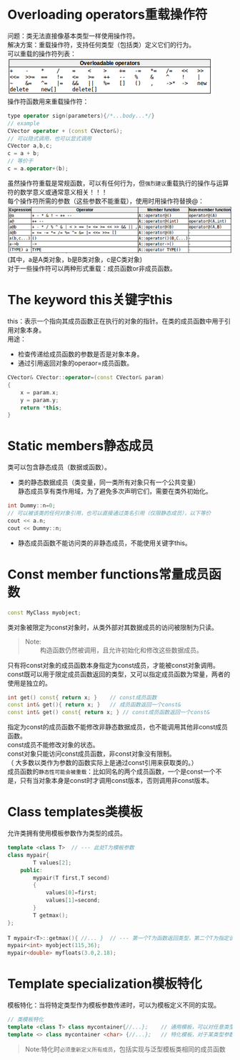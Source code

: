 # Overloading operators重载操作符
问题：类无法直接像基本类型一样使用操作符。  
解决方案：重载操作符，支持任何类型（包括类）定义它们的行为。  
可以重载的操作符列表：  
![](./pics/overloadable-operators.png)  
操作符函数用来重载操作符：  
```c++
type operator sign(parameters){/*...body...*/}
// example
CVector operator + (const CVector&);
// 可以隐式调用，也可以显式调用
CVector a,b,c;
c = a + b;
// 等价于
c = a.operator+(b);
```
虽然操作符重载是常规函数，可以有任何行为，但`强烈建议`重载执行的操作与运算符的数学意义或通常意义相关！！！  
每个操作符所需的参数（这些参数不能重载），使用时用操作符替换@：  
![](./pics/overload-operators.png)  
(其中，a是A类对象，b是B类对象，c是C类对象)  
对于一些操作符可以两种形式重载：成员函数or非成员函数。

# The keyword this关键字this
this：表示一个指向其成员函数正在执行的对象的指针。在类的成员函数中用于引用对象本身。  
用途：  
- 检查传递给成员函数的参数是否是对象本身。
- 通过引用返回对象的operaor=成员函数。
```c++
CVector& CVector::operator=(const CVector& param)
{
    x = param.x;
    y = param.y;
    return *this;
}
```

# Static members静态成员
类可以包含静态成员（数据或函数）。  
- 类的静态数据成员（类变量，同一类所有对象只有一个公共变量）  
静态成员享有类作用域，为了避免多次声明它们，需要在类外初始化。  
```c++
int Dummy::n=0;
// 可以被该类的任何对象引用，也可以直接通过类名引用（仅限静态成员），以下等价
cout << a.n;
cout << Dummy::n;
```
- 静态成员函数不能访问类的非静态成员，不能使用关键字this。

# Const member functions常量成员函数
```c++
const MyClass myobject;
```
类对象被限定为const对象时，从类外部对其数据成员的访问被限制为只读。  
>Note:  
>$\quad\quad$构造函数仍然被调用，且允许初始化和修改这些数据成员。

只有将const对象的成员函数本身指定为const成员，才能被const对象调用。  
const既可以用于限定成员函数返回的类型，又可以指定成员函数为常量，两者的使用是独立的。  
```c++
int get() const{ return x; }    // const成员函数
const int& get(){ return x; }   // 成员函数返回一个const&
const int& get() const{ return x; } // const成员函数返回一个const&
```
指定为const的成员函数不能修改非静态数据成员，也不能调用其他非const成员函数。  
const成员不能修改对象的状态。  
const对象只能访问const成员函数，非const对象没有限制。  
（ 大多数以类作为参数的函数实际上是通过const引用来获取类的。）  
成员函数的`静态性可能会被重载`：比如同名的两个成员函数，一个是const一个不是，只有当对象本身是const时才调用const版本，否则调用非const版本。

# Class templates类模板
允许类拥有使用模板参数作为类型的成员。  
```c++
template <class T>  // --- 此处T为模板参数
class mypair{
        T values[2];
    public:
        mypair(T first,T second)
        {
            values[0]=first;
            values[1]=second;
        }
        T getmax();
};

T mypair<T>::getmax(){ //... }  // --- 第一个T为函数返回类型，第二个T为指定该函数的模板参数也是类模板参数
mypair<int> myobject(115,36);
mypair<double> myfloats(3.0,2.18);
```

# Template specialization模板特化
模板特化：当将特定类型作为模板参数传递时，可以为模板定义不同的实现。  
```c++
// 类模板特化
template <class T> class mycontainer{//...};    // 通用模板，可以对任意类型做相同操作
template <> class mycontainer <char> {//...};   // 特化模板，对于某类型参数做特殊操作,template后面是一个空参数列表，因为特化的类型已知且不需要模板参数
```
>Note:特化时`必须重新定义所有成员`，包括实现与泛型模板类相同的成员函数